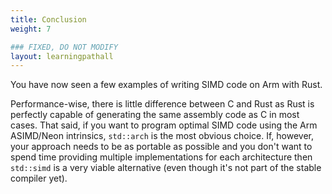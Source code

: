 ```yaml
---
title: Conclusion
weight: 7

### FIXED, DO NOT MODIFY
layout: learningpathall
---
```


You have now seen a few examples of writing SIMD code on Arm with Rust. 

Performance-wise, there is little difference between C and Rust as Rust is perfectly capable of generating the same assembly code as C in most cases. That said, if you want to program optimal SIMD code using the Arm ASIMD/Neon intrinsics, `std::arch` is the most obvious choice. If, however, your approach needs to be as portable as possible and you don't want to spend time providing multiple implementations for each architecture then `std::simd` is a very viable alternative (even though it's not part of the stable compiler yet).


